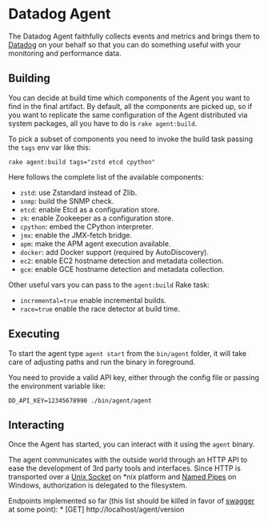 # Datadog Agent

The Datadog Agent faithfully collects events and metrics and brings
them to [Datadog](https://app.datadoghq.com) on your behalf so that
you can do something useful with your monitoring and performance data.

## Building
You can decide at build time which components of the Agent you want to find in the final artifact.
By default, all the components are picked up, so if you want to replicate the same configuration
of the Agent distributed via system packages, all you have to do is `rake agent:build`.

To pick a subset of components you need to invoke the build task passing the `tags` env var like this:
```
rake agent:build tags="zstd etcd cpython"
```

Here follows the complete list of the available components:
 * `zstd`: use Zstandard instead of Zlib.
 * `snmp`: build the SNMP check.
 * `etcd`: enable Etcd as a configuration store.
 * `zk`: enable Zookeeper as a configuration store.
 * `cpython`: embed the CPython interpreter.
 * `jmx`: enable the JMX-fetch bridge.
 * `apm`: make the APM agent execution available.
 * `docker`: add Docker support (required by AutoDiscovery).
 * `ec2`: enable EC2 hostname detection and metadata collection.
 * `gce`: enable GCE hostname detection and metadata collection.

Other useful vars you can pass to the `agent:build` Rake task:
 * `incremental=true` enable incremental builds.
 * `race=true` enable the race detector at build time.

## Executing
To start the agent type `agent start` from the `bin/agent` folder, it will take care of adjusting
paths and run the binary in foreground.

You need to provide a valid API key, either through the config file or passing
the environment variable like:
```
DD_API_KEY=12345678990 ./bin/agent/agent
```

## Interacting
Once the Agent has started, you can interact with it using the `agent` binary.

The agent communicates with the outside world through an HTTP API to ease the
development of 3rd party tools and interfaces. Since HTTP is transported over
a [Unix Socket][0] on *nix platform and [Named Pipes][1] on Windows, authorization
is delegated to the filesystem.

Endpoints implemented so far (this list should be killed in favor of [swagger][2] at some point):
    * [GET] http://localhost/agent/version

[0]: https://en.wikipedia.org/wiki/Unix_domain_socket
[1]: https://msdn.microsoft.com/en-us/library/windows/desktop/aa365590.aspx
[2]: http://swagger.io/
